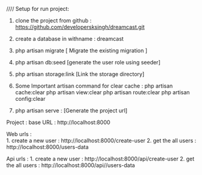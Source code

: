 //// Setup for run project: 
1. clone the project from github :  https://github.com/developersksingh/dreamcast.git

2. create a database in withname  : dreamcast

3. php artisan migrate   		[ Migrate the existing migration ]

4. php artisan db:seed   		[generate the user role using seeder]

5. php artisan storage:link 	[Link the storage directory]

6. Some Important artisan command for clear cache : 
	php artisan cache:clear
	php artisan view:clear
	php artisan route:clear
	php artisan config:clear

7. php artisan serve  :  [Generate the project url]

Project : base URL :  http://localhost:8000

Web urls :  
			1. create a new user  :  http://localhost:8000/create-user
		    2. get the all users :  http://localhost:8000/users-data	

Api urls : 
        1. create a new user  :  http://localhost:8000/api/create-user
		2. get the all users :  http://localhost:8000/api//users-data
